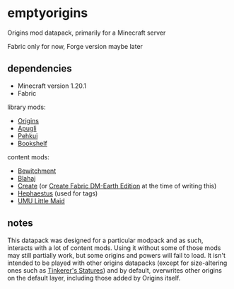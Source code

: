 # emptyorigins
Origins mod datapack, primarily for a Minecraft server

Fabric only for now, Forge version maybe later

## dependencies
- Minecraft version 1.20.1
- Fabric

library mods:
- [Origins](https://modrinth.com/mod/origins)
- [Apugli](https://modrinth.com/mod/apugli)
- [Pehkui](https://modrinth.com/mod/pehkui)
- [Bookshelf](https://modrinth.com/mod/bookshelf-lib)

content mods:
- [Bewitchment](https://modrinth.com/mod/bewitchment)
- [Blahaj](https://modrinth.com/mod/mcr_blahaj)
- [Create](https://modrinth.com/mod/create-fabric) \(or [Create Fabric DM-Earth Edition](https://modrinth.com/mod/create-fabric-dme-edition) at the time of writing this\)
- [Hephaestus](https://modrinth.com/mod/hephaestus) \(used for tags\)
- [UMU Little Maid](https://modrinth.com/mod/umu-little-maid)

## notes
This datapack was designed for a particular modpack and as such, interacts with a lot of content mods. Using it without some of those mods may still partially work, but some origins and powers will fail to load.
It isn't intended to be played with other origins datapacks \(except for size-altering ones such as [Tinkerer's Statures](https://modrinth.com/datapack/tinkerers-statures)\) and by default, overwrites other origins on the default layer, including those added by Origins itself.
